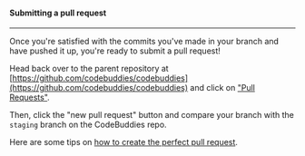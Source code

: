 #### Submitting a pull request
----

Once you're satisfied with the commits you've made in your branch and have pushed it up, you're ready to submit a pull request!

Head back over to the parent repository at [https://github.com/codebuddies/codebuddies](https://github.com/codebuddies/codebuddies) and click on ["Pull Requests"](https://github.com/codebuddies/codebuddies/pulls).

Then, click the "new pull request" button and compare your branch with the `staging` branch on the CodeBuddies repo.

Here are some tips on [how to create the perfect pull request](https://github.com/blog/1943-how-to-write-the-perfect-pull-request).